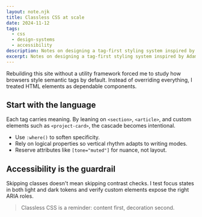 ```yaml
---
layout: note.njk
title: Classless CSS at scale
date: 2024-11-12
tags:
  - css
  - design-systems
  - accessibility
description: Notes on designing a tag-first styling system inspired by Adam Stoddard, tuned for performance and accessibility.
excerpt: Notes on designing a tag-first styling system inspired by Adam Stoddard, tuned for performance and accessibility.
---
```

<p>Rebuilding this site without a utility framework forced me to study how browsers style semantic tags by default. Instead of overriding everything, I treated HTML elements as dependable components.</p>
<h2>Start with the language</h2>
<p>Each tag carries meaning. By leaning on <code>&lt;section&gt;</code>, <code>&lt;article&gt;</code>, and custom elements such as <code>&lt;project-card&gt;</code>, the cascade becomes intentional.</p>
<ul>
  <li>Use <code>:where()</code> to soften specificity.</li>
  <li>Rely on logical properties so vertical rhythm adapts to writing modes.</li>
  <li>Reserve attributes like <code>[tone="muted"]</code> for nuance, not layout.</li>
</ul>
<h2>Accessibility is the guardrail</h2>
<p>Skipping classes doesn't mean skipping contrast checks. I test focus states in both light and dark tokens and verify custom elements expose the right ARIA roles.</p>
<blockquote tone="muted">Classless CSS is a reminder: content first, decoration second.</blockquote>

